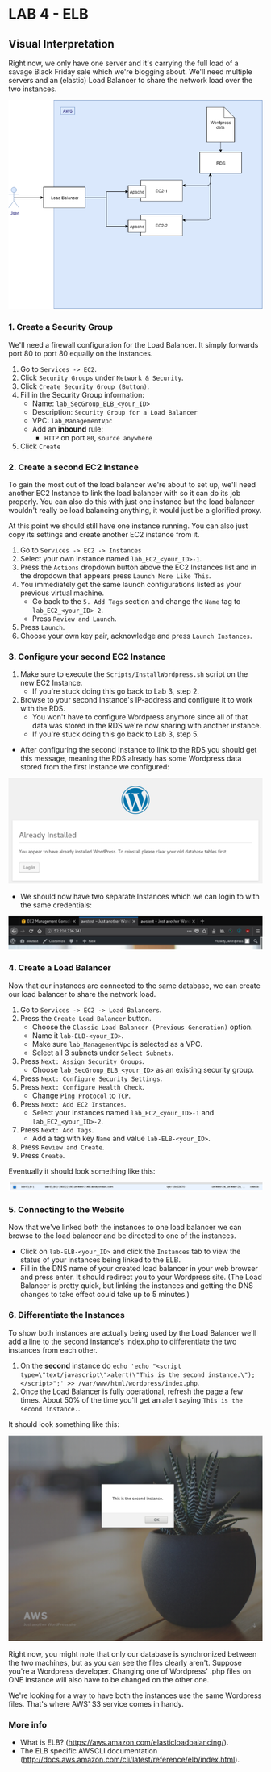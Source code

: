 # **LAB 4 - ELB** #

## Visual Interpretation ##
Right now, we only have one server and it's carrying the full load of a savage Black Friday sale which we're blogging about. We'll need multiple servers and an (elastic) Load Balancer to share the network load over the two instances.

![](../Images/Lab4.png?raw=true)

### 1. Create a Security Group ###
We'll need a firewall configuration for the Load Balancer. It simply forwards port 80 to port 80 equally on the instances.

1. Go to `Services -> EC2`.
1. Click `Security Groups` under `Network & Security`.
1. Click `Create Security Group (Button)`.
1. Fill in the Security Group information:
    * Name: `lab_SecGroup_ELB_<your_ID>`
    * Description: `Security Group for a Load Balancer`
    * VPC: `lab_ManagementVpc`
    * Add an **inbound** rule:
        * `HTTP` on port `80`, `source anywhere`
1. Click `Create`

### 2. Create a second EC2 Instance ###
To gain the most out of the load balancer we're about to set up, we'll need another EC2 Instance to link the load balancer with so it can do its job properly. You can also do this with just one instance but the load balancer wouldn't really be load balancing anything, it would just be a glorified proxy.

At this point we should still have one instance running. You can also just copy its settings and create another EC2 instance from it.

1. Go to `Services -> EC2 -> Instances`
1. Select your own instance named `lab_EC2_<your_ID>-1`.
1. Press the `Actions` dropdown button above the EC2 Instances list and in the dropdown that appears press `Launch More Like This`.
1. You immediately get the same launch configurations listed as your previous virtual machine.
    * Go back to the `5. Add Tags` section and change the `Name` tag to `lab_EC2_<your_ID>-2`.
    * Press `Review and Launch`.
1. Press `Launch`.
1. Choose your own key pair, acknowledge and press `Launch Instances`.

### 3. Configure your second EC2 Instance ###

1. Make sure to execute the `Scripts/InstallWordpress.sh` script on the new EC2 Instance.
    * If you're stuck doing this go back to Lab 3, step 2.
1. Browse to your second Instance's IP-address and configure it to work with the RDS.
    * You won't have to configure Wordpress anymore since all of that data was stored in the RDS we're now sharing with another instance.
    * If you're stuck doing this go back to Lab 3, step 5.
    
* After configuring the second Instance to link to the RDS you should get this message, meaning the RDS already has some Wordpress data stored from the first Instance we configured:

![](../Images/LinkSecondInstanceToRDSMessage.png?raw=true)

* We should now have two separate Instances which we can login to with the same credentials:

![](../Images/TwoInstancesConnectedByRDS.png?raw=true)

### 4. Create a Load Balancer ###
Now that our instances are connected to the same database, we can create our load balancer to share the network load.

1. Go to `Services -> EC2 -> Load Balancers`.
1. Press the `Create Load Balancer` button.
    * Choose the `Classic Load Balancer (Previous Generation)` option.
    * Name it `lab-ELB-<your_ID>`.
    * Make sure `lab_ManagementVpc` is selected as a VPC.
    * Select all 3 subnets under `Select Subnets`.
1. Press `Next: Assign Security Groups`.
    * Choose `lab_SecGroup_ELB_<your_ID>` as an existing security group.
1. Press `Next: Configure Security Settings`.
1. Press `Next: Configure Health Check`.
    * Change `Ping Protocol` to `TCP`.
1. Press `Next: Add EC2 Instances`.
    * Select your instances named `lab_EC2_<your_ID>-1` and `lab_EC2_<your_ID>-2`.
1. Press `Next: Add Tags`.
    * Add a tag with key `Name` and value `lab-ELB-<your_ID>`.
1. Press `Review and Create`.
1. Press `Create`.

Eventually it should look something like this:

![](../Images/CreatedELBInstanceList.png?raw=true)

### 5. Connecting to the Website ###
Now that we've linked both the instances to one load balancer we can browse to the load balancer and be directed to one of the instances.

* Click on `lab-ELB-<your_ID>` and click the `Instances` tab to view the status of your instances being linked to the ELB.
* Fill in the DNS name of your created load balancer in your web browser and press enter. It should redirect you to your Wordpress site. (The Load Balancer is pretty quick, but linking the instances and getting the DNS changes to take effect could take up to 5 minutes.)


### 6. Differentiate the Instances ###
To show both instances are actually being used by the Load Balancer we'll add a line to the second instance's index.php to differentiate the two instances from each other. 

1. On the **second** instance do `echo 'echo "<script type=\"text/javascript\">alert(\"This is the second instance.\");</script>";' >> /var/www/html/wordpress/index.php`.
1. Once the Load Balancer is fully operational, refresh the page a few times. About 50% of the time you'll get an alert saying `This is the second instance.`.

It should look something like this:

![](../Images/ELBSecondInstanceAlert.png?raw=true)

Right now, you might note that only our database is synchronized between the two machines, but as you can see the files clearly aren't. Suppose you're a Wordpress developer. Changing one of Wordpress' .php files on ONE instance will also have to be changed on the other one. 

We're looking for a way to have both the instances use the same Wordpress files. That's where AWS' S3 service comes in handy.  

### More info ###

* What is ELB? (https://aws.amazon.com/elasticloadbalancing/).
* The ELB specific AWSCLI documentation (http://docs.aws.amazon.com/cli/latest/reference/elb/index.html).
